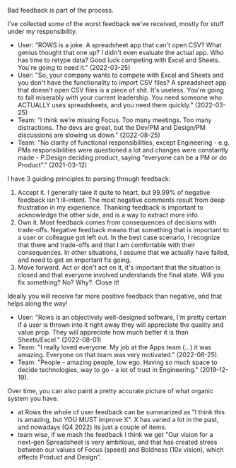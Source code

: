 Bad feedback is part of the process.

I've collected some of the worst feedback we've received, mostly for stuff under my responsibility. 

- User: "ROWS is a joke. A spreadsheet app that can't open CSV? What genius thought that one up? I didn't even evaluate the actual app. Who has time to retype data? Good luck competing with Excel and Sheets. You're going to need it." (2022-03-25)
- User: "So, your company wants to compete with Excel and Sheets and you don't have the functionality to import CSV files? A spreadsheet app that doesn't open CSV files is a piece of shit. It's useless. You're going to fail miserably with your current leadership. You need someone who ACTUALLY uses spreadsheets, and you need them quickly." (2022-03-25)
- Team: “I think we’re missing Focus. Too many meetings. Too many distractions. The devs are great, but the Dev/PM and Design/PM discussions are slowing us down.” (2022-08-25)
- Team: "No clarity of functional responsibilities, except Engineering - e.g. PMs responsibilities were questioned a lot and changes were constantly made - P.Design deciding product, saying “everyone can be a PM or do Product”." (2021-03-12)

I have 3 guiding principles to parsing through feedback:

1. Accept it. I generally take it quite to heart, but 99.99% of negative feedback isn't ill-intent. The most negative comments result from deep frustration in my experience. Thanking feedback is important to acknowledge the other side, and is a way to extract more info.
2. Own it. Most feedback comes from consequences of decisions with trade-offs. Negative feedback means that something that is important to a user or colleague got left out. In the best case scenario, I recognize that there and trade-offs and that I am comfortable with their consequences. In other situations, I assume that we actually have failed, and need to get an important fix going. 
3. Move forward. Act or don't act on it, it's important that the situation is closed and that everyone involved understands the final state. Will you fix something? No? Why?. Close it!

Ideally you will receive far more positive feedback than negative, and that helps along the way!

- User: "Rows is an objectively well-designed software, I'm pretty certain if a user is thrown into it right away they will appreciate the quality and value prop. They will appreciate how much better it is than Sheets/Excel." (2022-08-01)
- Team: "I really loved everyone. My job at the Apps team (...) it was amazing. Everyone on that team was very motivated." (2022-08-25).
- Team: "People - amazing people, low ego. Having so much space to decide technologies, way to go - a lot of trust in Engineering." (2019-12-19).

Over time, you can also paint a pretty accurate picture of what organic system you have. 

- at Rows the whole of user feedback can be summarized as "I think this is amazing, but YOU MUST improve X". X has varied a lot in the past, and nowadays (Q4 2022) its just a couple of items.
- team wise, if we mash the feedback I think we get "Our vision for a next-gen Spreadsheet is very ambitious, and that has created stress between our values of Focus (speed) and Boldness (10x vision), which affects Product and Design".

